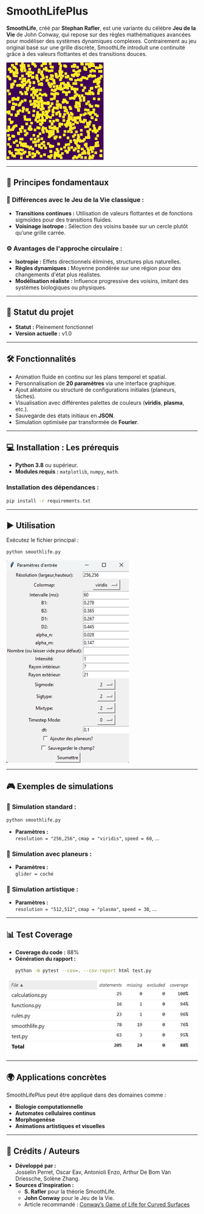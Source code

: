 
# SmoothLifePlus

**SmoothLife**, créé par **Stephan Rafler**, est une variante du célèbre **Jeu de la Vie** de John Conway, qui repose sur des règles mathématiques avancées pour modéliser des systèmes dynamiques complexes. Contrairement au jeu original basé sur une grille discrète, SmoothLife introduit une continuité grâce à des valeurs flottantes et des transitions douces.

![SmoothLife Animation](image/smoothlife.gif)

---

## 📜 **Principes fondamentaux**

### 🔹 **Différences avec le Jeu de la Vie classique :**
- **Transitions continues :** Utilisation de valeurs flottantes et de fonctions sigmoïdes pour des transitions fluides.
- **Voisinage isotrope :** Sélection des voisins basée sur un cercle plutôt qu’une grille carrée.
  
### ⚙️ **Avantages de l'approche circulaire :**
- **Isotropie :** Effets directionnels éliminés, structures plus naturelles.
- **Règles dynamiques :** Moyenne pondérée sur une région pour des changements d'état plus réalistes.
- **Modélisation réaliste :** Influence progressive des voisins, imitant des systèmes biologiques ou physiques.

---

## 🚀 **Statut du projet**

- **Statut :** Pleinement fonctionnel  
- **Version actuelle :** v1.0  

---

## 🛠️ **Fonctionnalités**

- Animation fluide en continu sur les plans temporel et spatial.
- Personnalisation de **20 paramètres** via une interface graphique.
- Ajout aléatoire ou structuré de configurations initiales (planeurs, tâches).
- Visualisation avec différentes palettes de couleurs (**viridis**, **plasma**, etc.).
- Sauvegarde des états initiaux en **JSON**.
- Simulation optimisée par transformée de **Fourier**.

---

## 💻 **Installation : Les prérequis**

- **Python 3.8** ou supérieur.
- **Modules requis :** `matplotlib`, `numpy`, `math`.

### Installation des dépendances :
```bash
pip install -r requirements.txt
```

---

## ▶️ **Utilisation**

Exécutez le fichier principal :
```bash
python smoothlife.py
```
![SmoothLife settings](image/interface_graphique.png)

---

## 🎮 **Exemples de simulations**

### 🔸 **Simulation standard :**
```bash
python smoothlife.py
```
- **Paramètres :**  
  `resolution = "256,256"`, `cmap = "viridis"`, `speed = 60`, ...  

### 🔸 **Simulation avec planeurs :**
- **Paramètres :**  
  `glider = coché`  

### 🔸 **Simulation artistique :**
- **Paramètres :**  
  `resolution = "512,512"`, `cmap = "plasma"`, `speed = 30`, ...  

---

## 📊 **Test Coverage**

- **Coverage du code :** 88%  
- **Génération du rapport :**
  ```bash
  python -m pytest --cov=. --cov-report html test.py
  ```
![Coverage Report](image/coverage.png)

---

## 🌍 **Applications concrètes**

SmoothLifePlus peut être appliqué dans des domaines comme :
- **Biologie computationnelle**
- **Automates cellulaires continus**
- **Morphogenèse**
- **Animations artistiques et visuelles**

---

## 👥 **Crédits / Auteurs**

- **Développé par :**  
  Josselin Perret, Oscar Eav, Antonioli Enzo, Arthur De Bom Van Driessche, Solène Zhang.
- **Sources d'inspiration :**  
  - **S. Rafler** pour la théorie SmoothLife.
  - **John Conway** pour le Jeu de la Vie.
  - Article recommandé : [Conway’s Game of Life for Curved Surfaces](https://0fps.net/2012/11/19/conways-game-of-life-for-curved-surfaces-part-1/)
